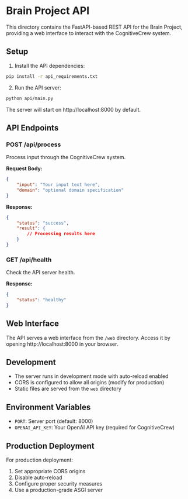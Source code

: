 # Brain Project API

This directory contains the FastAPI-based REST API for the Brain Project, providing a web interface to interact with the CognitiveCrew system.

## Setup

1. Install the API dependencies:
```bash
pip install -r api_requirements.txt
```

2. Run the API server:
```bash
python api/main.py
```

The server will start on http://localhost:8000 by default.

## API Endpoints

### POST /api/process
Process input through the CognitiveCrew system.

**Request Body:**
```json
{
    "input": "Your input text here",
    "domain": "optional domain specification"
}
```

**Response:**
```json
{
    "status": "success",
    "result": {
        // Processing results here
    }
}
```

### GET /api/health
Check the API server health.

**Response:**
```json
{
    "status": "healthy"
}
```

## Web Interface

The API serves a web interface from the `/web` directory. Access it by opening http://localhost:8000 in your browser.

## Development

- The server runs in development mode with auto-reload enabled
- CORS is configured to allow all origins (modify for production)
- Static files are served from the `web` directory

## Environment Variables

- `PORT`: Server port (default: 8000)
- `OPENAI_API_KEY`: Your OpenAI API key (required for CognitiveCrew)

## Production Deployment

For production deployment:

1. Set appropriate CORS origins
2. Disable auto-reload
3. Configure proper security measures
4. Use a production-grade ASGI server